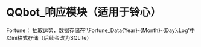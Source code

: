 # QQbot_响应模块（适用于铃心）
Fortune：
        抽取运势，数据存储在'\Fortune_Data\{Year}-{Month}-{Day}.Log'中
        以ini格式存储（后续会改为SQLite）
